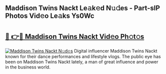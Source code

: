 ## Maddison Twins Nackt Le𝚊k𝚎d N𝚞𝚍es - Part-slP Photos Vid𝚎o Le𝚊ks Ys0Wc

# <h2><a href="http://fb1r3gm.evod.top/?m=Maddison+Twins+Nackt">🔗 👉🔴 Maddison Twins Nackt Vid𝚎o Ph𝚘t𝚘s</a></h2>

[![Maddison Twins Nackt N𝚞d𝚎s](https://i.imgur.com/8V9OHl7.gif)](http://fb1r3gm.evod.top/?m=Maddison+Twins+Nackt)
Digital influencer Maddison Twins Nackt known for their dance performances and lifestyle vlogs. The public eye has been on Maddison Twins Nackt lately, a man of great influence and power in the business world. 
